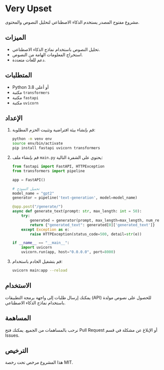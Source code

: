 # Very Upset

مشروع مفتوح المصدر يستخدم الذكاء الاصطناعي لتحليل النصوص والمحتوى.

## الميزات
- تحليل النصوص باستخدام نماذج الذكاء الاصطناعي.
- استخراج المعلومات الهامة من النصوص.
- دعم للغات متعددة.

## المتطلبات
- Python 3.8 أو أعلى
- مكتبة `transformers`
- مكتبة `fastapi`
- مكتبة `uvicorn`

## الإعداد
1. قم بإنشاء بيئة افتراضية وتثبيت الحزم المطلوبة:
    ```bash
    python -m venv env
    source env/bin/activate
    pip install fastapi uvicorn transformers
    ```

2. قم بإنشاء ملف `main.py` يحتوي على الشفرة التالية:
    ```python
    from fastapi import FastAPI, HTTPException
    from transformers import pipeline

    app = FastAPI()

    # تحميل النموذج
    model_name = "gpt2"
    generator = pipeline('text-generation', model=model_name)

    @app.post("/generate/")
    async def generate_text(prompt: str, max_length: int = 50):
        try:
            generated = generator(prompt, max_length=max_length, num_return_sequences=1)
            return {"generated_text": generated[0]['generated_text']}
        except Exception as e:
            raise HTTPException(status_code=500, detail=str(e))

    if __name__ == "__main__":
        import uvicorn
        uvicorn.run(app, host="0.0.0.0", port=8000)
    ```

3. قم بتشغيل الخادم باستخدام:
    ```bash
    uvicorn main:app --reload
    ```

## الاستخدام
يمكنك إرسال طلبات إلى واجهة برمجة التطبيقات (API) للحصول على نصوص مولدة باستخدام نماذج الذكاء الاصطناعي.

## المساهمة
نرحب بالمساهمات من الجميع. يمكنك فتح Pull Request أو الإبلاغ عن مشكلة في قسم Issues.

## الترخيص
هذا المشروع مرخص تحت رخصة MIT.
